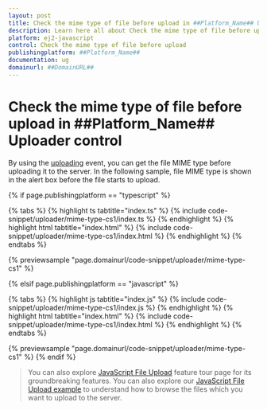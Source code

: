 ```yaml
---
layout: post
title: Check the mime type of file before upload in ##Platform_Name## Uploader control | Syncfusion
description: Learn here all about Check the mime type of file before upload in Syncfusion ##Platform_Name## Uploader control of Syncfusion Essential JS 2 and more.
platform: ej2-javascript
control: Check the mime type of file before upload 
publishingplatform: ##Platform_Name##
documentation: ug
domainurl: ##DomainURL##
---
```


# Check the mime type of file before upload in ##Platform_Name## Uploader control

By using the [uploading](../../api/uploader/#uploading) event, you can get the file MIME type before uploading it to the server. In the following sample, file MIME type is shown in the alert box before the file starts to upload.

{% if page.publishingplatform == "typescript" %}

 {% tabs %}
{% highlight ts tabtitle="index.ts" %}
{% include code-snippet/uploader/mime-type-cs1/index.ts %}
{% endhighlight %}
{% highlight html tabtitle="index.html" %}
{% include code-snippet/uploader/mime-type-cs1/index.html %}
{% endhighlight %}
{% endtabs %}
        
{% previewsample "page.domainurl/code-snippet/uploader/mime-type-cs1" %}

{% elsif page.publishingplatform == "javascript" %}

{% tabs %}
{% highlight js tabtitle="index.js" %}
{% include code-snippet/uploader/mime-type-cs1/index.js %}
{% endhighlight %}
{% highlight html tabtitle="index.html" %}
{% include code-snippet/uploader/mime-type-cs1/index.html %}
{% endhighlight %}
{% endtabs %}

{% previewsample "page.domainurl/code-snippet/uploader/mime-type-cs1" %}
{% endif %}

> You can also explore [JavaScript File Upload](https://www.syncfusion.com/javascript-ui-controls/js-file-upload) feature tour page for its groundbreaking features. You can also explore our [JavaScript File Upload example](https://ej2.syncfusion.com/demos/#/material/uploader/default.html) to understand how to browse the files which you want to upload to the server.